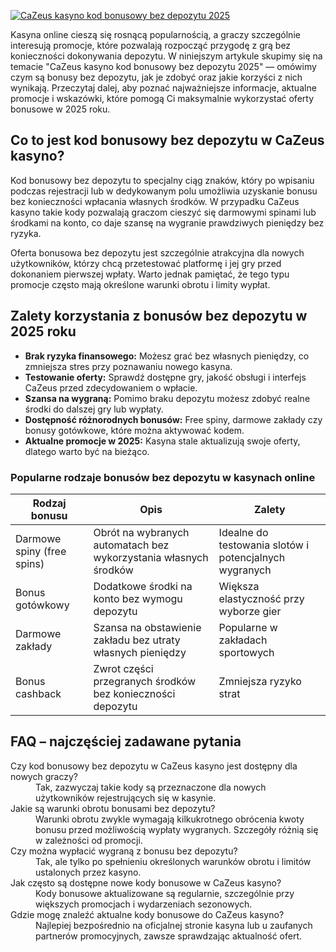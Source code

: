 [![CaZeus kasyno kod bonusowy bez depozytu 2025](https://123-caf.pages.dev/gitsignup.png)](https://vrmoo.ru/Bt82HjjY)

<p>Kasyna online cieszą się rosnącą popularnością, a graczy szczególnie interesują promocje, które pozwalają rozpocząć przygodę z grą bez konieczności dokonywania depozytu. W niniejszym artykule skupimy się na temacie "CaZeus kasyno kod bonusowy bez depozytu 2025" — omówimy czym są bonusy bez depozytu, jak je zdobyć oraz jakie korzyści z nich wynikają. Przeczytaj dalej, aby poznać najważniejsze informacje, aktualne promocje i wskazówki, które pomogą Ci maksymalnie wykorzystać oferty bonusowe w 2025 roku.</p>  <h2>Co to jest kod bonusowy bez depozytu w CaZeus kasyno?</h2> <p>Kod bonusowy bez depozytu to specjalny ciąg znaków, który po wpisaniu podczas rejestracji lub w dedykowanym polu umożliwia uzyskanie bonusu bez konieczności wpłacania własnych środków. W przypadku CaZeus kasyno takie kody pozwalają graczom cieszyć się darmowymi spinami lub środkami na konto, co daje szansę na wygranie prawdziwych pieniędzy bez ryzyka.</p> <p>Oferta bonusowa bez depozytu jest szczególnie atrakcyjna dla nowych użytkowników, którzy chcą przetestować platformę i jej gry przed dokonaniem pierwszej wpłaty. Warto jednak pamiętać, że tego typu promocje często mają określone warunki obrotu i limity wypłat.</p>  <h2>Zalety korzystania z bonusów bez depozytu w 2025 roku</h2> <ul>   <li><strong>Brak ryzyka finansowego:</strong> Możesz grać bez własnych pieniędzy, co zmniejsza stres przy poznawaniu nowego kasyna.</li>   <li><strong>Testowanie oferty:</strong> Sprawdź dostępne gry, jakość obsługi i interfejs CaZeus przed zdecydowaniem o wpłacie.</li>   <li><strong>Szansa na wygraną:</strong> Pomimo braku depozytu możesz zdobyć realne środki do dalszej gry lub wypłaty.</li>   <li><strong>Dostępność różnorodnych bonusów:</strong> Free spiny, darmowe zakłady czy bonusy gotówkowe, które można aktywować kodem.</li>   <li><strong>Aktualne promocje w 2025:</strong> Kasyna stale aktualizują swoje oferty, dlatego warto być na bieżąco.</li> </ul>  <h3>Popularne rodzaje bonusów bez depozytu w kasynach online</h3> <table>   <thead>     <tr>       <th>Rodzaj bonusu</th>       <th>Opis</th>       <th>Zalety</th>     </tr>   </thead>   <tbody>     <tr>       <td>Darmowe spiny (free spins)</td>       <td>Obrót na wybranych automatach bez wykorzystania własnych środków</td>       <td>Idealne do testowania slotów i potencjalnych wygranych</td>     </tr>     <tr>       <td>Bonus gotówkowy</td>       <td>Dodatkowe środki na konto bez wymogu depozytu</td>       <td>Większa elastyczność przy wyborze gier</td>     </tr>     <tr>       <td>Darmowe zakłady</td>       <td>Szansa na obstawienie zakładu bez utraty własnych pieniędzy</td>       <td>Popularne w zakładach sportowych</td>     </tr>     <tr>       <td>Bonus cashback</td>       <td>Zwrot części przegranych środków bez konieczności depozytu</td>       <td>Zmniejsza ryzyko strat</td>     </tr>   </tbody> </table>  <h2>FAQ – najczęściej zadawane pytania</h2> <dl>   <dt>Czy kod bonusowy bez depozytu w CaZeus kasyno jest dostępny dla nowych graczy?</dt>   <dd>Tak, zazwyczaj takie kody są przeznaczone dla nowych użytkowników rejestrujących się w kasynie.</dd>    <dt>Jakie są warunki obrotu bonusami bez depozytu?</dt>   <dd>Warunki obrotu zwykle wymagają kilkukrotnego obrócenia kwoty bonusu przed możliwością wypłaty wygranych. Szczegóły różnią się w zależności od promocji.</dd>    <dt>Czy można wypłacić wygraną z bonusu bez depozytu?</dt>   <dd>Tak, ale tylko po spełnieniu określonych warunków obrotu i limitów ustalonych przez kasyno.</dd>    <dt>Jak często są dostępne nowe kody bonusowe w CaZeus kasyno?</dt>   <dd>Kody bonusowe aktualizowane są regularnie, szczególnie przy większych promocjach i wydarzeniach sezonowych.</dd>    <dt>Gdzie mogę znaleźć aktualne kody bonusowe do CaZeus kasyno?</dt>   <dd>Najlepiej bezpośrednio na oficjalnej stronie kasyna lub u zaufanych partnerów promocyjnych, zawsze sprawdzając aktualność ofert.</dd> </dl>